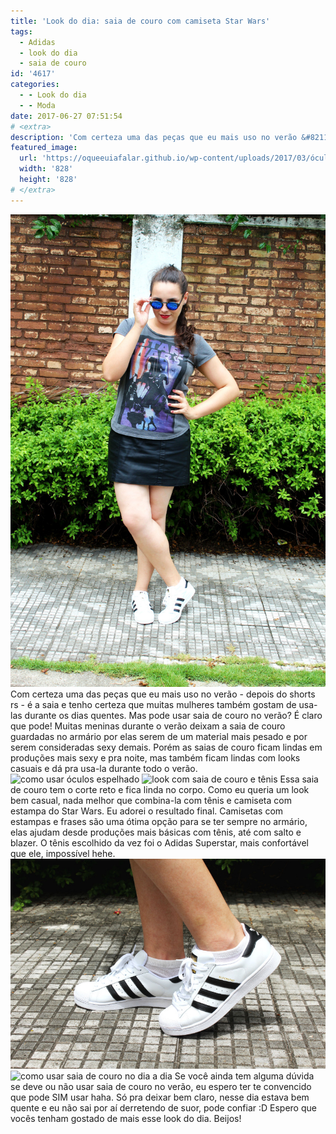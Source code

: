 ```yaml
---
title: 'Look do dia: saia de couro com camiseta Star Wars'
tags:
  - Adidas
  - look do dia
  - saia de couro
id: '4617'
categories:
  - - Look do dia
  - - Moda
date: 2017-06-27 07:51:54
# <extra>
description: 'Com certeza uma das peças que eu mais uso no verão &#8211; depois do shorts rs &#8211; é a saia e tenho certeza que muitas mulheres também gostam de usa-las durante os dias quentes. Mas pode usar saia de couro no verão? É claro que pode! Muitas meninas durante o verão deixam a saia de couro guardadas no armário por elas serem de um material mais pesado e por serem consideradas sexy demais. Porém as saias de couro ficam lindas em produções mais sexy e pra noite, mas também ficam lindas com looks casuais e dá pra usa-la durante todo o verão. Essa saia de couro tem o corte reto e fica linda no corpo. Como eu queria um look bem casual, nada melhor que combina-la com tênis e camiseta com estampa do Star Wars. Eu adorei o resultado final. Camisetas &hellip;'
featured_image: 
  url: 'https://oqueeuiafalar.github.io/wp-content/uploads/2017/03/óculos-de-sol-espelhado-azul-como-usar.jpg'
  width: '828'
  height: '828'
# </extra>
---
```


![como usar saia de couro no verão ](/wp-content/uploads/2017/03/look-saia-de-couro-com-camiseta.jpg) Com certeza uma das peças que eu mais uso no verão - depois do shorts rs - é a saia e tenho certeza que muitas mulheres também gostam de usa-las durante os dias quentes. Mas pode usar saia de couro no verão? É claro que pode! Muitas meninas durante o verão deixam a saia de couro guardadas no armário por elas serem de um material mais pesado e por serem consideradas sexy demais. Porém as saias de couro ficam lindas em produções mais sexy e pra noite, mas também ficam lindas com looks casuais e dá pra usa-la durante todo o verão. ![como usar óculos espelhado](/wp-content/uploads/2017/03/óculos-de-sol-espelhado-azul-como-usar.jpg) ![look com saia de couro e tênis](/wp-content/uploads/2017/03/como-usar-saia-de-couro-no-verão.jpg) Essa saia de couro tem o corte reto e fica linda no corpo. Como eu queria um look bem casual, nada melhor que combina-la com tênis e camiseta com estampa do Star Wars. Eu adorei o resultado final. Camisetas com estampas e frases são uma ótima opção para se ter sempre no armário, elas ajudam desde produções mais básicas com tênis, até com salto e blazer. O tênis escolhido da vez foi o Adidas Superstar, mais confortável que ele, impossível hehe. ![como usar tênis adidas superstar](/wp-content/uploads/2017/03/adidas-superstar-foundation-branco.jpg) ![como usar saia de couro no dia a dia](/wp-content/uploads/2017/03/look-saia-de-couro-com-tênis.jpg) Se você ainda tem alguma dúvida se deve ou não usar saia de couro no verão, eu espero ter te convencido que pode SIM usar haha. Só pra deixar bem claro, nesse dia estava bem quente e eu não sai por aí derretendo de suor, pode confiar :D Espero que vocês tenham gostado de mais esse look do dia. Beijos!
